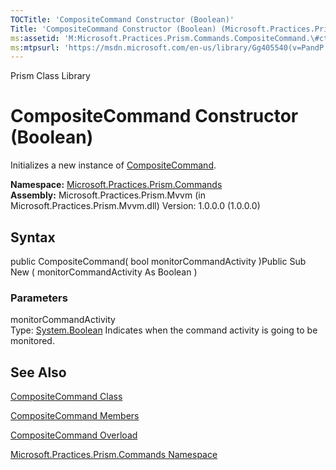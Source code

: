 ```yaml
---
TOCTitle: 'CompositeCommand Constructor (Boolean)'
Title: 'CompositeCommand Constructor (Boolean) (Microsoft.Practices.Prism.Commands)'
ms:assetid: 'M:Microsoft.Practices.Prism.Commands.CompositeCommand.\#ctor(System.Boolean)'
ms:mtpsurl: 'https://msdn.microsoft.com/en-us/library/Gg405540(v=PandP.50)'
---
```


Prism Class Library

CompositeCommand Constructor (Boolean)
======================================

Initializes a new instance of [CompositeCommand](https://msdn.microsoft.com/library/microsoft.practices.prism.commands.compositecommand).

**Namespace:** [Microsoft.Practices.Prism.Commands](https://msdn.microsoft.com/library/microsoft.practices.prism.commands)
**Assembly:** Microsoft.Practices.Prism.Mvvm (in Microsoft.Practices.Prism.Mvvm.dll) Version: 1.0.0.0 (1.0.0.0)

## Syntax


public CompositeCommand( bool monitorCommandActivity )Public Sub New ( monitorCommandActivity As Boolean )

### Parameters

monitorCommandActivity  
Type: [System.Boolean](http://msdn.microsoft.com/en-us/library/a28wyd50)
Indicates when the command activity is going to be monitored.

See Also
--------


[CompositeCommand Class](https://msdn.microsoft.com/library/microsoft.practices.prism.commands.compositecommand)

[CompositeCommand Members](https://msdn.microsoft.com/allmembers.t:microsoft.practices.prism.commands.compositecommand)

[CompositeCommand Overload](https://msdn.microsoft.com/overload:microsoft.practices.prism.commands.compositecommand.)

[Microsoft.Practices.Prism.Commands Namespace](https://msdn.microsoft.com/library/microsoft.practices.prism.commands)
